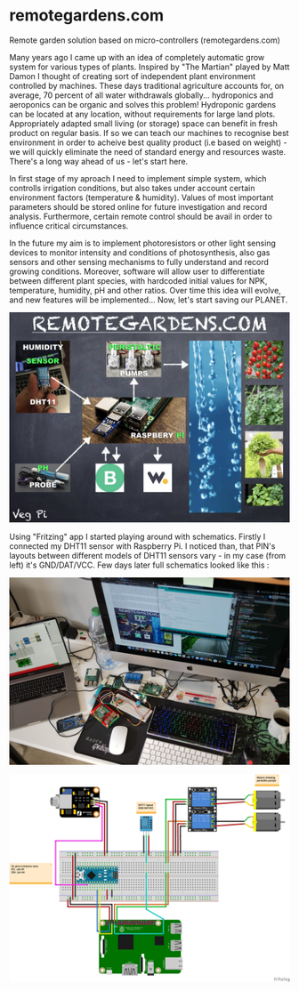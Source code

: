 # remotegardens.com
Remote garden solution based on micro-controllers (remotegardens.com) 

Many years ago I came up with an idea of completely automatic grow system for various types of plants. Inspired by "The Martian" played by Matt Damon I thought of creating sort of independent plant environment controlled by machines. These days traditional agriculture accounts for, on average, 70 percent of all water withdrawals globally... hydroponics and aeroponics can be organic and solves this problem! Hydroponic gardens can be located at any location, without requirements for large land plots. Appropriately adapted small living (or storage) space can benefit in fresh product on regular basis. If so we can teach our machines to recognise best environment in order to acheive best quality product (i.e based on weight) - we will quickly eliminate the need of standard energy and resources waste. There's a long way ahead of us - let's start here.

In first stage of my aproach I need to implement simple system, which controlls irrigation conditions, but also takes under account certain environment factors (temperature & humidity). Values of most important parameters should be stored online for future investigation and record analysis. Furthermore, certain remote control should be avail in order to influence critical circumstances.

In the future my aim is to implement photoresistors or other light sensing devices to monitor intensity and conditions of photosynthesis, also gas sensors and other sensing mechanisms to fully understand and record growing conditions. Moreover, software will allow user to differentiate between different plant species, with hardcoded initial values for NPK, temperature, humidity, pH and other ratios. Over time this idea will evolve, and new features will be implemented... Now, let's start saving our PLANET.


![](/images/REMOTE_GARDENS.com.jpeg)

Using "Fritzing" app I started playing around with schematics. Firstly I connected my DHT11 sensor with Raspberry Pi. I noticed than, that PIN's layouts between different models of DHT11 sensors vary - in my case (from left) it's GND/DAT/VCC.
Few days later full schematics looked like this :

![](/images/WORKSTATION_PROTOTYPING.JPG)

![](/Fritizing/REMOTE_GARDENS_bb.png)
